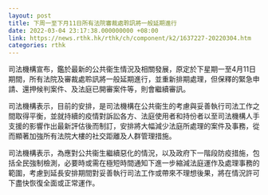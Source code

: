 ```yaml
---
layout: post
title: 下周一至下月11日所有法院審裁處聆訊將一般延期進行
date: 2022-03-04 23:17:38.000000000 +08:00
link: https://news.rthk.hk/rthk/ch/component/k2/1637227-20220304.htm
categories: rthk
---
```


司法機構宣布，鑑於最新的公共衞生情況及相關發展，原定於下星期一至4月11日期間，所有法院及審裁處聆訊將一般延期進行，並重新排期處理，但保釋的緊急申請、還押候判案件、及法庭已開審案件等，則會繼續審訊。

司法機構表示，目前的安排，是司法機構在公共衞生的考慮與妥善執行司法工作之間取得平衡，並就持續的疫情對訴訟各方、法庭使用者和持份者以至司法機構人手支援的影響作出最新評估後而制訂，安排將大幅減少法庭所處理的案件及事務，從而顯著加強所有法院大樓的社交距離及人群管理措施。

司法機構表示，為應對公共衞生繼續惡化的情況，以及政府下一階段防疫措施，包括全民強制檢測，必要時或需在極短時間通知下進一步縮減法庭運作及處理事務的範圍，考慮到延長安排期間對妥善執行司法工作或帶來不理想後果，將在情況許可下盡快恢復全面或正常運作。
